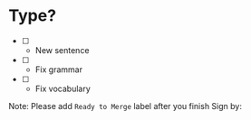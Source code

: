 # Type?

- [ ] - New sentence
- [ ] - Fix grammar
- [ ] - Fix vocabulary

Note: Please add `Ready to Merge` label after you finish
Sign by: <!-- Enter your name -->